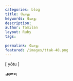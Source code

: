 ```yaml
---
categories: blog
title: யோது
keywords: யோது
description: 
author: Tamilan
layout: Ruby
tags: 
 
permalink: யோது
featured: /images/ttak-48.png
---
```

  
[ yōtu ]  
  
அளவு